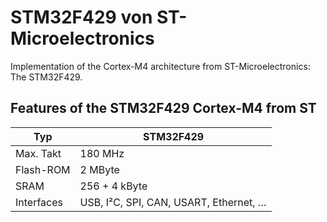 # STM32F429 von ST-Microelectronics

Implementation of the Cortex-M4 architecture from ST-Microelectronics: The STM32F429.

## Features of the STM32F429 Cortex-M4 from ST

Typ          | STM32F429
------------ | ------------
Max. Takt    | 180 MHz
Flash-ROM    | 2 MByte
SRAM         | 256 + 4 kByte
Interfaces   | USB, I²C, SPI, CAN, USART, Ethernet, …